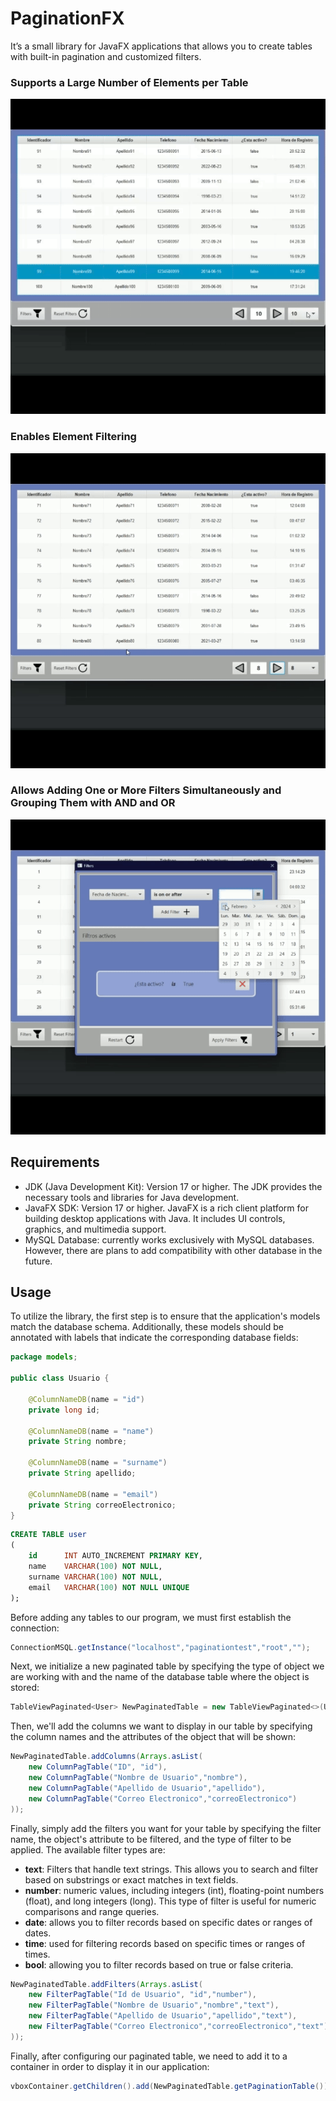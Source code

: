 # PaginationFX

It’s a small library for JavaFX applications that allows you to create tables with built-in pagination and customized
filters.

### Supports a Large Number of Elements per Table
![Gif 1](src/main/resources/com/godwarrior/paginationfx/resources/assetsGit/Gif1.gif)

### Enables Element Filtering
![Gif 2](src/main/resources/com/godwarrior/paginationfx/resources/assetsGit/Gif2.gif)

### Allows Adding One or More Filters Simultaneously and Grouping Them with AND and OR

![Gif 3](src/main/resources/com/godwarrior/paginationfx/resources/assetsGit/Gif3.gif)

## Requirements

+ JDK (Java Development Kit): Version 17 or higher. The JDK provides the necessary tools and libraries for Java
  development.
+ JavaFX SDK: Version 17 or higher. JavaFX is a rich client platform for building desktop applications with Java. It
  includes UI controls, graphics, and multimedia support.
+ MySQL Database: currently works exclusively with MySQL databases. However, there are plans to add
  compatibility with other database in the future.
## Usage
To utilize the library, the first step is to ensure that the application's models match the database schema.
Additionally, these models should be annotated with labels that indicate the corresponding database fields:

```java
package models;

public class Usuario {

    @ColumnNameDB(name = "id")
    private long id;

    @ColumnNameDB(name = "name")
    private String nombre;

    @ColumnNameDB(name = "surname")
    private String apellido;

    @ColumnNameDB(name = "email")
    private String correoElectronico;
}
```

```sql
CREATE TABLE user
(
    id      INT AUTO_INCREMENT PRIMARY KEY,
    name    VARCHAR(100) NOT NULL,
    surname VARCHAR(100) NOT NULL,
    email   VARCHAR(100) NOT NULL UNIQUE
);
```

Before adding any tables to our program, we must first establish the connection:

```java
ConnectionMSQL.getInstance("localhost","paginationtest","root","");
```

Next, we initialize a new paginated table by specifying the type of object we are working with and the name of the
database table where the object is stored:

```java
TableViewPaginated<User> NewPaginatedTable = new TableViewPaginated<>(Usuario.class, "user");
```

Then, we'll add the columns we want to display in our table by specifying the column names and the attributes of the
object that will be shown:

```java
NewPaginatedTable.addColumns(Arrays.asList(
    new ColumnPagTable("ID", "id"),
    new ColumnPagTable("Nombre de Usuario","nombre"),
    new ColumnPagTable("Apellido de Usuario","apellido"),
    new ColumnPagTable("Correo Electronico","correoElectronico")
));
```

Finally, simply add the filters you want for your table by specifying the filter name, the object's attribute to be
filtered, and the type of filter to be applied. The available filter types are:

+ **text**: Filters that handle text strings. This allows you to search and filter based on substrings or exact matches
  in text fields.
+ **number**: numeric values, including integers (int), floating-point numbers (float), and long
  integers (long). This type of filter is useful for numeric comparisons and range queries.
+ **date**: allows you to filter records based on specific dates or ranges of dates.
+ **time**: used for filtering records based on specific times or ranges of times.
+ **bool**: allowing you to filter records based on true or false criteria.

```java
NewPaginatedTable.addFilters(Arrays.asList(
    new FilterPagTable("Id de Usuario", "id","number"),
    new FilterPagTable("Nombre de Usuario","nombre","text"),
    new FilterPagTable("Apellido de Usuario","apellido","text"),
    new FilterPagTable("Correo Electronico","correoElectronico","text")
));
```

Finally, after configuring our paginated table, we need to add it to a container in order to display it in our
application:

```java
vboxContainer.getChildren().add(NewPaginatedTable.getPaginationTable());
```

